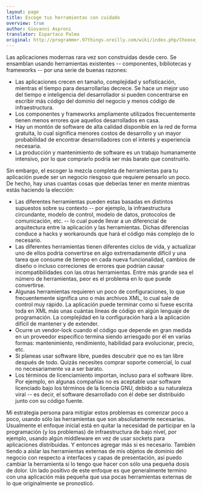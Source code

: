 ```yaml
---
layout: page
title: Escoge tus herramientas con cuidado
overview: true
author: Giovanni Asproni
translator: Espartaco Palma
original: http://programmer.97things.oreilly.com/wiki/index.php/Choose_Your_Tools_with_Care
---
```


Las aplicaciones modernas rara vez son construidas desde cero. Se ensamblan usando herramientas existentes -- componentes, bibliotecas y frameworks -- por una serie de buenas razones:

* Las aplicaciones crecen en tamaño, complejidad y sofisticación, mientras el tiempo para desarrollarlas decrece. Se hace un mejor uso del tiempo e inteligencia del desarrollador si pueden concentrarse en escribir más código del dominio del negocio y menos código de infraestructura.
* Los componentes y frameworks ampliamente utilizados frecuentemente tienen menos errores que aquellos desarrollados en casa.
* Hay un montón de software de alta calidad disponible en la red de forma gratuita, lo cual significa menores costos de desarrollo y un mayor probabilidad de encontrar desarrolladores con el interés y experiencia necesaria.
* La producción y mantenimiento de software es un trabajo humanamente intensivo, por lo que comprarlo podría ser más barato que construirlo.

Sin embargo, el escoger la mezcla completa de herramientas para tu aplicación puede ser un negocio riesgoso que requiere pensarlo un poco. De hecho, hay unas cuantas cosas que deberías tener en mente mientras estás haciendo la elección:

* Las diferentes herramientas pueden estas basadas en distintos supuestos sobre su contexto -- por ejemplo, la infraestructura circundante, modelo de control, modelo de datos, protocolos de comunicación, etc. -- lo cual puede llevar a un diferencial de arquitectura entre la aplicación y las herramientas. Dichas diferencias conduce a hacks y workarounds que hará el código más complejo de lo necesario.
* Las diferentes herramientas tienen diferentes ciclos de vida, y actualizar uno de ellos podría convertirse en algo extremadamente difícil y una tarea que consume de tiempo en cada nueva funcionalidad, cambios de diseño o incluso correciones de errores que podrían causar incompatibilidades con las otras herramientas. Entre más grande sea el número de herramientas, peor es el problema en lo que puede convertirse.
* Algunas herramientas requieren un poco de configuraciones, lo que frecuentemente significa uno o más archivos XML, lo cual sale de control muy rápido. La aplicación puede terminar como si fuese escrita toda en XML más unas cuántas líneas de código en algún lenguaje de programación. La complejidad en la configuración hará a la aplicación difícil de mantener y de extender.
* Ocurre un vendor-lock cuando el código que depende en gran medida en un proveedor específico termina siendo arriesgado por él en varias formas: mantenimiento, rendimiento, habilidad para evolucionar, precio, etc.
* Si planeas usar software libre, puedes descubrir que no es tan libre después de todo. Quizás necesites comprar soporte comercial, lo cual no necesariamente va a ser barato.
* Los términos de licenciamiento importan, incluso para el software libre. Por ejemplo, en algunas compañías no es aceptable usar software licenciado bajo los términos de la licencia GNU, debido a su naturaleza viral -- es decir, el software desarrollado con él debe ser distribuido junto con su código fuente.

Mi estrategia persona para mitigiar estos problemas es comenzar poco a poco, usando sólo las herramientas que son absolutamente necesarias. Usualmente el enfoque inicial está en quitar la necesidad de participar en la programación (y los problemas) de infraestructura de bajo nivel, por ejemplo, usando algún middleware en vez de usar sockets para aplicaciones distribuidas. Y entonces agregar más si es necesario. También tiendo a aislar las herramientas externas de mis objetos de dominio del negocio con respecto a interfaces y capas de presentación, así puedo cambiar la herramienta si lo tengo que hacer con sólo una pequeña dosis de dolor. Un lado positivo de este enfoque es que generalmente termino con una aplicación más pequeña que usa pocas herramientas externas de lo que originalmente se pronosticó.

